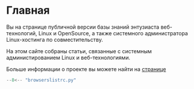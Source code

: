 # Главная
Вы на странице публичной версии базы знаний энтузиаста веб-технологий, Linux и OpenSource, а также системного администратора Linux-хостинга по совместительству.

На этом сайте собраны статьи, связанные с системным администированием Linux и веб-технологиями.

Больше информации о проекте вы можете найти на  [странице](./about)



```python title="browserslistrc.py"
--8<-- "browserslistrc.py"
```
